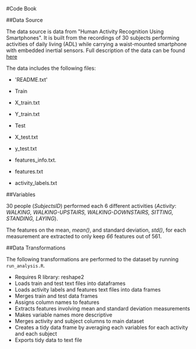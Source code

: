#Code Book

##Data Source

The data source is data from "Human Activity Recognition Using Smartphones". It is built from the recordings of 30 subjects performing activities of daily living (ADL) while carrying a waist-mounted smartphone with embedded inertial sensors. Full description of the data can be found [here][1]

The data includes the following files:

 - 'README.txt'

 - Train
  - X_train.txt

  - Y_train.txt

 - Test

  - X_test.txt

  - y_test.txt

 - features_info.txt.

 - features.txt

 - activity_labels.txt

##Variables

30 people (*SubjectsID*) performed each 6 different activities (*Activity*: *WALKING, WALKING-UPSTAIRS, WALKING-DOWNSTAIRS, SITTING, STANDING, LAYING*).

The features on the mean, *mean()*, and standard deviation, *std()*, for each measurement are extracted to only keep *66* features out of 561. 


##Data Transformations

The following transformations are performed to the dataset by running `run_analysis.R`.

 - Requires R library: reshape2
 - Loads train and test text files into dataframes
 - Loads activity labels and features text files into data frames
 - Merges train and test data frames
 - Assigns column names to features
 - Extracts features involving mean and standard deviation measurements
 - Makes variable names more descriptive
 - Merges activity and subject columns to main dataset
 - Creates a tidy data frame by averaging each variables for each activity and each subject
 - Exports tidy data to text file

[1]: http://archive.ics.uci.edu/ml/datasets/Human+Activity+Recognition+Using+Smartphones